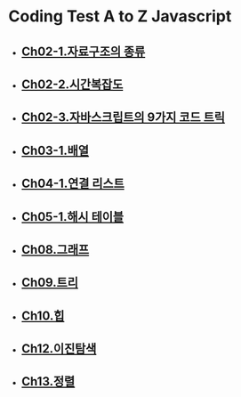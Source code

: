 # Coding Test A to Z Javascript

- ## [Ch02-1.자료구조의 종류](./Ch02-1.자료구조의_종류.md)

- ## [Ch02-2.시간복잡도](./Ch02-2.시간복잡도.md)

- ## [Ch02-3.자바스크립트의 9가지 코드 트릭](./Ch02-3.자바스크립트_코드트릭.md)

- ## [Ch03-1.배열](./Ch03-1.배열.md)

- ## [Ch04-1.연결 리스트](./Ch04-1.연결_리스트.md)

- ## [Ch05-1.해시 테이블](./Ch05-1.해시_테이블.md)

- ## [Ch08.그래프](./Ch8.그래프.md)

- ## [Ch09.트리](./Ch09.트리.md)

- ## [Ch10.힙](./Ch10.힙.md)

- ## [Ch12.이진탐색](./Ch12.이진탐색.md)

- ## [Ch13.정렬](./Ch13.정렬.md)
